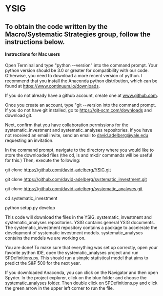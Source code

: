 # YSIG

## To obtain the code written by the Macro/Systematic Strategies group, follow the instructions below.

#### Instructions for Mac users

Open Terminal and type "python --version" into the command prompt. Your python version should be 3.0 or greater for compatibility with our code. Otherwise, you need to download a more recent version of python. I recommend that you install the Anaconda python distribution, which can be found at https://www.continuum.io/downloads.

If you do not already have a github account, create one at www.github.com.

Once you create an account, type "git --version into the command prompt. If you do not have git installed, go to https://git-scm.com/downloads and download git.

Next, confirm that you have collaboration permissions for the systematic_investment and systematic_analyses repositories. If you have not received an email invite, send an email to david.adelberg@yale.edu requesting an invitation.

In the command prompt, navigate to the directory where you would like to store the downloaded files (the cd, ls and mkdir commands will be useful for this.) Then, execute the following:

git clone https://github.com/david-adelberg/YSIG.git

git clone https://github.com/david-adelberg/systematic_investment.git

git clone https://github.com/david-adelberg/systematic_analyses.git

cd systematic_investment

python setup.py develop

This code will download the files in the YSIG, systematic_investment and systematic_analyses repositories. YSIG contains general YSIG documents. The systematic_investment repository contains a package to accelerate the development of systematic investment models. systematic_analyses contains the models we are working on.

You are done! To make sure that everything was set up correctly, open your favorite python IDE, open the systematic_analyses project and run SPDefinitions.py. This should run a simple statistical model that aims to predict the S&P 500 for the next year.

If you downloaded Anaconda, you can click on the Navigator and then open Spyder. In the project explorer, click on the blue folder and choose the systematic_analyses folder. Then double click on SPDefinitions.py and click the green arrow in the upper left corner to run the file.

